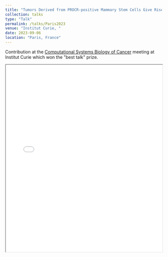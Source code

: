 ```yaml
---
title: "Tumors Derived from PROCR-positive Mammary Stem Cells Give Rise to Claudin-Low Breast Cancer with Poor Prognosis"
collection: talks
type: "Talk"
permalink: /talks/Paris2023
venue: "Institut Curie, "
date: 2023-09-06
location: "Paris, France"
---
```


Contribution at the  [Computational Systems Biology of Cancer](https://training.institut-curie.org/courses/sysbiocancer2023) meeting at Institut Curie which won the "best talk" prize. 


<iframe src="/files/Kloc_Paris2023.pdf" width="100%" height="600px">
    Your browser does not support PDFs. 
    <a href="/files/Kloc_Paris2023.pdf">Download Presentation</a>
</iframe>